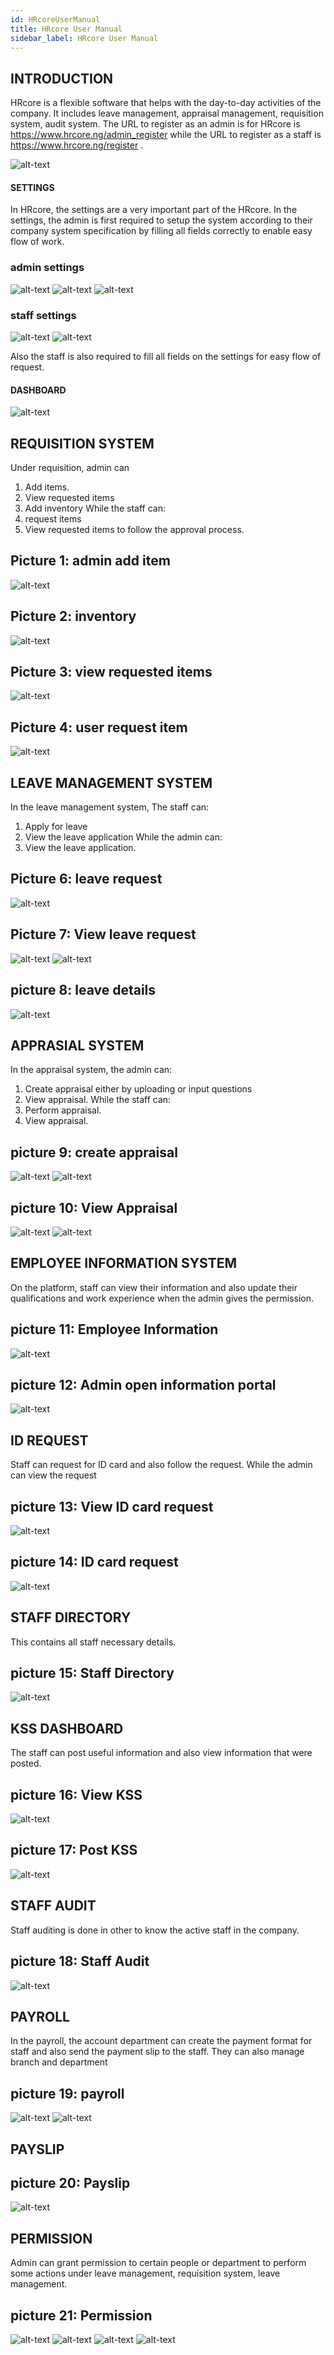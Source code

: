 ```yaml
---
id: HRcoreUserManual
title: HRcore User Manual
sidebar_label: HRcore User Manual
---
```


## INTRODUCTION

HRcore is a flexible software that helps with the day-to-day activities of the company. It includes leave management, appraisal management, requisition system, audit system.
The URL to register as an admin is for HRcore is https://www.hrcore.ng/admin_register   while the URL to register as a staff is https://www.hrcore.ng/register .

![alt-text](assets/shoot/signIn.png)
 
#### SETTINGS
In HRcore, the settings are a very important part of the HRcore. In the settings, the admin is first required to setup the system according to their company system specification by filling all fields correctly to enable easy flow of work.

### admin settings

![alt-text](assets/shoot/admin_settings.png)
![alt-text](assets/shoot/admin_setting2.png)
![alt-text](assets/shoot/admin_setting3.png)

### staff settings
![alt-text](assets/shoot/staff_setting.png)
![alt-text](assets/shoot/staff_settings2.png) 



Also the staff is also required to fill all fields on the settings for easy flow of request.
 
 
#### DASHBOARD

![alt-text](assets/shoot/dashboard.png)
 
## REQUISITION SYSTEM

Under requisition, admin can
1.	Add items.
2.	View requested items
3.	Add inventory
While the staff can:
1. request items
2. View requested items to follow the approval process.

## Picture 1: admin add item
![alt-text](assets/shoot/additem.png)

## Picture 2: inventory
![alt-text](assets/shoot/inventory.png)

## Picture 3: view requested items
![alt-text](assets/shoot/requested.png) 

## Picture 4: user request item
![alt-text](assets/shoot/user_request_item.png) 


## LEAVE MANAGEMENT SYSTEM


In the leave management system,
The staff can:
1.	Apply for leave
2.	View the leave application
While the admin can:
1.	View the leave application.

## Picture 6: leave request
 ![alt-text](assets/shoot/leave_request.png) 

## Picture 7: View leave request
![alt-text](assets/shoot/show_leave.png) 
 ![alt-text](assets/shoot/user_view_leave.png) 

 ## picture 8: leave details
 ![alt-text](assets/shoot/leave_details.png) 

## APPRASIAL SYSTEM
In the appraisal system, the admin can:
1.	Create appraisal either by uploading or input questions
2.	View appraisal.
While the staff can:
1.	Perform appraisal.
2.	View appraisal.

## picture 9: create appraisal
![alt-text](assets/shoot/create_apparisal1.png) 
![alt-text](assets/shoot/create_apparisal2.png) 
 
 ## picture 10: View Appraisal
![alt-text](assets/shoot/appraisals.png) 
![alt-text](assets/shoot/completed_appraisal.png) 


 
## EMPLOYEE INFORMATION SYSTEM

On the platform, staff can view their information and also update their qualifications and work experience when the admin gives the permission.
 
## picture 11: Employee Information

![alt-text](assets/shoot/employee_info.png) 


## picture 12: Admin open information portal 
![alt-text](assets/shoot/employee_portal.png) 

 
## ID REQUEST

Staff can request for ID card and also follow the request.
While the admin can view the request

## picture 13: View ID card request
![alt-text](assets/shoot/idrequest.png)

## picture 14: ID card request
![alt-text](assets/shoot/user_id_request.png)

## STAFF DIRECTORY

This contains all staff necessary details.
## picture 15: Staff Directory
![alt-text](assets/shoot/directory.png) 
 
## KSS DASHBOARD

The staff can post useful information and also view information that were posted.
## picture 16: View KSS
  ![alt-text](assets/shoot/kss.png) 

## picture 17: Post KSS 
  ![alt-text](assets/shoot/share_knowledge.png) 

## STAFF AUDIT
Staff auditing is done in other to know the active staff in the company.
 ## picture 18: Staff Audit
![alt-text](assets/shoot/audit.png)

## PAYROLL
In the payroll, the account department can create the payment format for staff and also send the payment slip to the staff. They can also manage branch and department

## picture 19: payroll
![alt-text](assets/shoot/payroll2.png)
![alt-text](assets/shoot/masterlist.png)

## PAYSLIP

## picture 20: Payslip
 ![alt-text](assets/shoot/payslip.png)

## PERMISSION
Admin can grant permission to certain people or department to perform some actions under leave management, requisition system, leave management.

## picture 21: Permission
![alt-text](assets/shoot/permission1.png)
![alt-text](assets/shoot/permission2.png)
![alt-text](assets/shoot/manage_dept.png)
![alt-text](assets/shoot/manage_branch.png)
